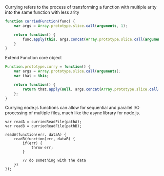 Currying refers to the process of transforming a function with multiple arity into the same function with less arity


```javascript
function curriedFunction(func) {
	var args = Array.prototype.slice.call(arguments, 1);

	return function() {
		func.apply(this, args.concat(Array.prototype.slice.call(arguments)))
	}
}
```

Extend Function core object
```javascript
Function.prototype.curry = function() {
	var args = Array.prototype.slice.call(arguments);
	var that = this;

	return function() {
		return that.apply(null, args.concat(Array.prototype.slice.call(arguments)));
	};
}
```

Currying node.js functions can allow for sequential and parallel I/O processing of multiple files, much like the async library for node.js.

```javacsript
var readA = curriedReadFile(pathA);
var readB = curriedReadFile(pathB);

readA(function(err, dataA) {
	readB(function(err, dataB) {
		if(err) {
			throw err;
		}

		// do something with the data
	})
});
```